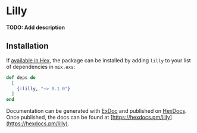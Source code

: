 # Lilly

**TODO: Add description**

## Installation

If [available in Hex](https://hex.pm/docs/publish), the package can be installed
by adding `lilly` to your list of dependencies in `mix.exs`:

```elixir
def deps do
  [
    {:lilly, "~> 0.1.0"}
  ]
end
```

Documentation can be generated with [ExDoc](https://github.com/elixir-lang/ex_doc)
and published on [HexDocs](https://hexdocs.pm). Once published, the docs can
be found at [https://hexdocs.pm/lilly](https://hexdocs.pm/lilly).


